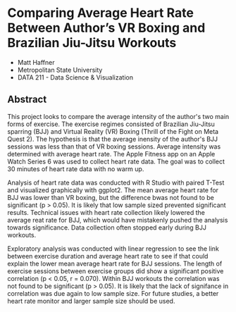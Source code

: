 # Comparing Average Heart Rate Between Author’s VR Boxing and Brazilian Jiu-Jitsu Workouts

- Matt Haffner
- Metropolitan State University
- DATA 211 - Data Science & Visualization

## Abstract

This project looks to compare the average intensity of the author's two main forms of exercise. The exercise regimes consisted of Brazilian Jiu-Jitsu sparring (BJJ) and Virtual Reality (VR) Boxing (Thrill of the Fight on Meta Quest 2). The hypothesis is that the average inensity of the author's BJJ sessions was less than that of VR boxing sessions. Average intensity was determined with average heart rate. The Apple Fitness app on an Apple Watch Series 6 was used to collect heart rate data. The goal was to collect 30 minutes of heart rate data with no warm up.

Analysis of heart rate data was conducted with R Studio with paired T-Test and visualized graphically with ggplot2. The mean average heart rate for BJJ was lower than VR boxing, but the difference bwas not found to be significant (p > 0.05). It is likely that low sample sized prevented significant results. Technical issues with heart rate collection likely lowered the average reat rate for BJJ, which would have mistakenly pushed the analysis towards significance. Data collection often stopped early during BJJ workouts.

Exploratory analysis was conducted with linear regression to see the link between exercise duration and average heart rate to see if that could explain the lower mean average heart rate for BJJ sessions. The length of exercise sessions between exercise groups did show a significant positive correlation (p < 0.05, r = 0.070). Within BJJ workouts the correlation was not found to be significant (p > 0.05). It is likely that the lack of signifance in correlation was due again to low sample size. For future studies, a better heart rate monitor and larger sample size should be used.
